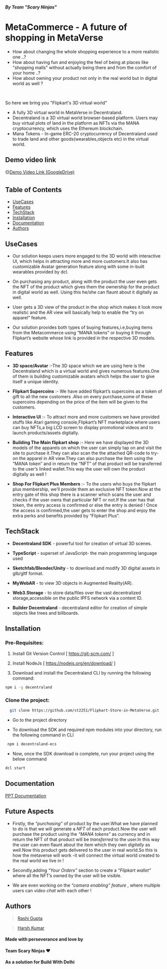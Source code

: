 ##### By Team "Scary Ninjas"

#  MetaCommerce - A future of shopping in MetaVerse

* How about changing the whole shopping experience to a more realistic one ..? <br />
* How about having fun and enjoying the feel of being at places like "shopping malls"  without actually being there and from the comfort of your home ..?<br /> 
* How about owning your product not only in the real world but in digital world as well ?<br />
<br />

So here we bring you "Flipkart's 3D virtual world" <br />
* A fully 3D virtual world in MetaVerse in Decentraland. <br />
* Decentraland is a 3D virtual world browser-based platform. Users may buy virtual plots of land in the platform as NFTs via the MANA cryptocurrency, which uses the    Ethereum blockchain.
* Mana Tokens - In-game ERC-20 cryptocurrency of Decentraland used to trade land and other goods(wearables,objects etc) in the virtual world.

## Demo video link
🟡[Demo Video Link (GoogleDrive)](https://drive.google.com/drive/folders/1b_Tkrbs4ZekdbUDSZoiDW7g0pUt2K8Hb)


## Table of Contents
  - [UseCases](#usecases)
  - [Features](#features)
  - [TechStack](#techstack)
  - [Installation](#installation)
  - [Documentation](#documentation)
  - [Authors](#authors)
  
## UseCases
* Our solution keeps users more engaged to the 3D world with interactive UI, which helps in attracting more and more customers.It also has customizable Avatar generation feature along with some in-built wearables provided by dcl.

* On purchasing any product, along with the product the user even gets the NFT of the product which gives them the ownership for the product in digital world as well. Using this he/she can flaunt about it digitally as well.

* User gets a 3D view of the product in the shop which makes it look more realistic and the AR view will basically help to enable the “try on apparel” feature.

* Our solution provides both types of buying features,i.e,buying items from the Metacommerce using “MANA tokens” or buying it through Flipkart’s website whose link is provided in the respective 3D models.

## Features
* **3D space/Avatar** :-The 3D space which we are using here is the Decentraland which is a virtual world and gives numerous features.One of them is building customizable avatars which helps the user to give itself a unique identity.

* **Flipkart Supercoins** :- We have added flipkart’s supercoins as a token of gift to all the new customers .Also on every purchase,some of these supercoins depending on the price of the item will be given to the customers.

* **Interactive UI** :- To attract more and more customers we have provided stuffs like Atari gaming console,Flipkart’s NFT marketplace where users can buy NFTs,a big LCD screen to display promotional videos and to launch products/assets digitally.

* **Building The Main flipkart shop** :- Here we have displayed the 3D models of the apparels on which the user can simply tap on and visit the site to purchase it.They can also scan the the attached QR-code to try-on the apparel in AR view.They can also purchase the item using the “MANA token” and in return the “NFT” of that product will be transferred to the user’s linked wallet.This way the user will own the product digitally as well !

* **Shop For Flipkart Plus Members** :- To the users who buys the flipkart plus membership, we’ll provide them an exclusive NFT token.Now at the entry gate of this shop there is a scanner which scans the user and checks if the user owns that particular NFT or not.If the user has that token, the entry access is confirmed or else the entry is denied ! Once the access is confirmed,the user gets to enter the shop and enjoy the extra perks and benefits provided by “Flipkart Plus”.


## TechStack

* **Decentraland SDK** - powerful tool for creation of virtual 3D scenes.

* **TypeScript** - superset of JavaScript- the main programming language used

* **Sketchfab/Blender/Unity** - to download and modify 3D digital assets in glb/gltf format.

* **MyWebAR** - to view 3D objects in Augmented Reality(AR).

* **Web3.Storage** - to store data/files over the vast decentralized storage,accessible on the public IPFS network via a content ID.

* **Builder Decentraland** - decentraland editor for creation of simple objects like trees and billboards.

## Installation


### Pre-Requisites:
1. Install Git Version Control
[ https://git-scm.com/ ]

2. Install NodeJs
[ https://nodejs.org/en/download/ ]

3. Download and install the Decentraland CLI by running the following command:

~~~bash
npm i -g decentraland
~~~

### Clone the project:

```bash
  git clone https://github.com/st2251/Flipkart-Store-in-MetaVerse.git
```
* Go to the project directory

* To download the SDK and required npm modules into your directory, run the following command in CLI
```bash
 npm i decentraland-ecs
```
* Now, once the SDK download is complete, run your project using the below command
```bash
dcl start
```
## Documentation

[PPT Documentation](https://drive.google.com/file/d/1RhWVRWi3sCTYQb2ojmqQ-6h9RJF5V_hA/view)

## Future Aspects
 * Firstly, the *“purchasing”* of product by the user.What we have planned to do is that we will generate a *NFT* of each product.Now the user will purchase the product using the *“MANA tokens”* as currency and in return the NFT of that product will be *transferred* to the user.In this way the user can even flaunt about the item which they own *digitally* as well.Now this product gets delivered to the user in real world.So this is how the metaverse will work -it will connect the virtual world created to the real world we live in !

* Secondly,adding *“Your Orders”* section to create a *“Flipkart wallet”* where all the NFT’s owned by the user will be visible.

* We are even working on the *“camera enabling” feature* , where multiple users can *video chat* with each other ! 

## Authors

  > [Rashi Gupta](https://github.com/rashigupta12)
  
  > [Harsh Kumar](https://github.com/Harsh-8899)
 
#### Made with perseverance and love by 
#### Team Scary Ninjas ❤️
#### As a solution for Build With Delhi
